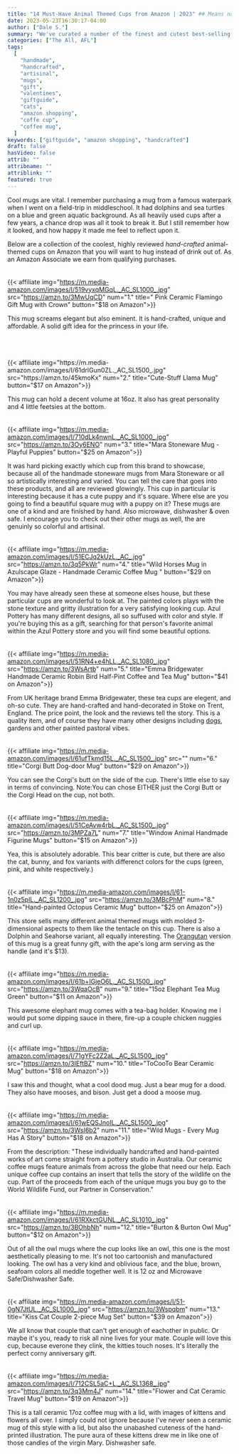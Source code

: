 ```yaml
---
title: "14 Must-Have Animal Themed Cups from Amazon | 2023" ## Means name of the article is filename
date: 2023-05-23T16:30:17-04:00
author: ["Dale S."]
summary: "We've curated a number of the finest and cutest best-selling animal themed cups on Amazon."
categories: ["The All, AFL"]
tags:
  [
    "handmade",
    "handcrafted",
    "artisinal",
    "mugs",
    "gift",
    "valentines",
    "giftguide",
    "cats",
    "amazon shopping",
    "coffe cup",
    "coffee mug",
  ]
keywords: ["giftguide", "amazon shopping", "handcrafted"]
draft: false
hasVideo: false
attrib: ""
attribname: ""
attriblink: ""
featured: true
---
```


Cool mugs are vital. I remember purchasing a mug from a famous waterpark when I went on a field-trip in middleschool. It had dolphins and sea turtles on a blue and green aquatic background. As all heavily used cups after a few years, a chance drop was all it took to break it. But I still remember how it looked, and how happy it made me feel to reflect upon it.

Below are a collection of the coolest, highly reviewed _hand-crafted_ animal-themed cups on Amazon that you will want to hug instead of drink out of. As an Amazon Associate we earn from qualifying purchases.
<br>
<br>
<br>
{{< affiliate img="https://m.media-amazon.com/images/I/519vyxqMGqL._AC_SL1000_.jpg"  src="https://amzn.to/3MwUqCD" num="1." title=" Pink Ceramic Flamingo Gift Mug with Crown" button="$18 on Amazon">}}

This mug screams elegant but also eminent. It is hand-crafted, unique and affordable. A solid gift idea for the princess in your life.

<br>
<br>
<br>
{{< affiliate img="https://m.media-amazon.com/images/I/61drlGun0ZL._AC_SL1500_.jpg"  src="https://amzn.to/45kmoKx" num="2." title="Cute-Stuff Llama Mug" button="$17 on Amazon">}}

This mug can hold a decent volume at 16oz. It also has great personality and 4 little feetsies at the bottom.
<br>
<br>
<br>
{{< affiliate img="https://m.media-amazon.com/images/I/710dLk4nwnL._AC_SL1000_.jpg" src="https://amzn.to/3Oy6ENO" num="3." title="Mara Stoneware Mug - Playful Puppies" button="$25 on Amazon">}}

It was hard picking exactly which cup from this brand to showcase, because all of the handmade stoneware mugs from Mara Stoneware or all so artistically interesting and varied. You can tell the care that goes into these products, and all are reviewed glowingly. This cup in particular is interesting because it has a cute puppy and it's square. Where else are you going to find a beautiful square mug with a puppy on it? These mugs are one of a kind and are finished by hand. Also microwave, dishwasher & oven safe. I encourage you to check out their other mugs as well, the are genuinly so colorful and artisinal.
<br>
<br>
<br>
{{< affiliate img="https://m.media-amazon.com/images/I/51ECJq2kUzL._AC_.jpg" src="https://amzn.to/3q5PkWr"  num="4." title="Wild Horses Mug in Azulscape Glaze - Handmade Ceramic Coffee Mug " button="$29 on Amazon">}}

You may have already seen these at someone elses house, but these particular cups are wonderful to look at. The painted colors plays with the stone texture and gritty illustration for a very satisfying looking cup. Azul Pottery has many different designs, all so suffused with color and style. If you're buying this as a gift, searching for that person's favorite animal within the Azul Pottery store and you will find some beautiful options.
<br>
<br>
<br>
{{< affiliate img="https://m.media-amazon.com/images/I/51RN4+e4hLL._AC_SL1080_.jpg" src="https://amzn.to/3WsArtb" num="5." title="Emma Bridgewater Handmade Ceramic Robin Bird Half-Pint Coffee and Tea Mug" button="$41 on Amazon">}}

From UK heritage brand Emma Bridgewater, these tea cups are elegent, and oh-so cute. They are hand-crafted and hand-decorated in Stoke on Trent, England. The price point, the look and the reviews tell the story. This is a quality item, and of course they have many other designs including <a href="https://amzn.to/3onS154" target="_blank">dogs</a>, gardens and other painted pastoral vibes.
<br>
<br>
<br>
{{< affiliate img="https://m.media-amazon.com/images/I/61ufTkmd15L._AC_SL1500_.jpg" src=""  num="6." title="Corgi Butt Dog-door Mug" button="$29 on Amazon">}}

You can see the Corgi's butt on the side of the cup. There's little else to say in terms of convincing.
Note:You can chose EITHER just the Corgi Butt or the Corgi Head on the cup, not both.
<br>
<br>
<br>
{{< affiliate img="https://m.media-amazon.com/images/I/51CeAvw4rbL._AC_SL1500_.jpg" src="https://amzn.to/3MPZa7L" num="7." title="Window Animal Handmade Figurine Mugs" button="$15 on Amazon">}}

Yea, this is absolutely adorable. This bear critter is cute, but there are also the cat, bunny, and fox variants with differenct colors for the cups (green, pink, and white respectively.)
<br>
<br>
<br>
{{< affiliate img="https://m.media-amazon.com/images/I/61-1n0z5plL._AC_SL1200_.jpg" src="https://amzn.to/3MBcPhM"  num="8." title="Hand-painted Octopus Ceramic Mug" button="$25 on Amazon">}}

This store sells many different animal themed mugs with molded 3-dimensional aspects to them like the tentacle on this cup. There is also a Dolphin and Seahorse variant, all equally interesting. The <a href="https://amzn.to/3OAAdyu" target="_blank">Orangutan</a> version of this mug is a great funny gift, with the ape's long arm serving as the handle (and it's $13).
<br>
<br>
<br>
{{< affiliate img="https://m.media-amazon.com/images/I/61b+IGjeO6L._AC_SL1500_.jpg"  src="https://amzn.to/3WqaOcB" num="9." title="15oz Elephant Tea Mug Green" button="$11 on Amazon">}}

This awesome elephant mug comes with a tea-bag holder. Knowing me I would put some dipping sauce in there, fire-up a couple chicken nuggies and curl up.
<br>
<br>
<br>
{{< affiliate img="https://m.media-amazon.com/images/I/71gYFc2Z2aL._AC_SL1500_.jpg" src="https://amzn.to/3IEftBZ" num="10." title="ToCooTo Bear Ceramic Mug" button="$18 on Amazon">}}

I saw this and thought, what a cool dood mug. Just a bear mug for a dood. They also have mooses, and bison. Just get a dood a moose mug.
<br>
<br>
<br>
{{< affiliate img="https://m.media-amazon.com/images/I/61wEQSJnoIL._AC_SL1500_.jpg" src="https://amzn.to/3WsI6b2"  num="11." title="Wild Mugs - Every Mug Has A Story" button="$18 on Amazon">}}

From the description: "These individually handcrafted and hand-painted works of art come straight from a pottery studio in Australia. Our ceramic coffee mugs feature animals from across the globe that need our help. Each unique coffee cup contains an insert that tells the story of the wildlife on the cup. Part of the proceeds from each of the unique mugs you buy go to the World Wildlife Fund, our Partner in Conservation."
<br>
<br>
<br>
{{< affiliate img="https://m.media-amazon.com/images/I/61RXkctGUNL._AC_SL1010_.jpg" src="https://amzn.to/3BOhbNh" num="12." title="Burton & Burton Owl Mug" button="$12 on Amazon">}}

Out of all the owl mugs where the cup looks like an owl, this one is the most aesthetically pleasing to me. It's not too cartoonish and manufactured looking. The owl has a very kind and oblivious face, and the blue, brown, seafoam colors all meddle together well. It is 12 oz and Microwave Safe/Dishwasher Safe.
<br>
<br>
<br>
{{< affiliate img="https://m.media-amazon.com/images/I/51-0gN7JtUL._AC_SL1000_.jpg" src="https://amzn.to/3Wspqbm" num="13." title="Kiss Cat Couple 2-piece Mug Set" button="$39 on Amazon">}}

We all know that couple that can't get enough of eachother in public. Or maybe it's you, ready to risk all nine lives for your mate. Couple will love this cup, because everone they clink, the kitties touch noses. It's literally the perfect corny anniversary gift.
<br>
<br>
<br>
{{< affiliate img="https://m.media-amazon.com/images/I/712CSL5aC+L._AC_SL1368_.jpg" src="https://amzn.to/3q3Mm4J" num="14." title="Flower and Cat Ceramic Travel Mug" button="$19 on Amazon">}}

This is a tall ceramic 17oz coffee mug with a lid, with images of kittens and flowers all over. I simply could not ignore because I've never seen a ceramic mug of this style with a lid, but also the unabashed cuteness of the hand-printed illustration. The pure aura of these kittens drew me in like one of those candles of the virgin Mary. Dishwasher safe.
